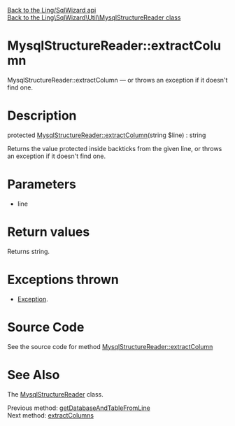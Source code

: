 [Back to the Ling/SqlWizard api](https://github.com/lingtalfi/SqlWizard/blob/master/doc/api/Ling/SqlWizard.md)<br>
[Back to the Ling\SqlWizard\Util\MysqlStructureReader class](https://github.com/lingtalfi/SqlWizard/blob/master/doc/api/Ling/SqlWizard/Util/MysqlStructureReader.md)


MysqlStructureReader::extractColumn
================



MysqlStructureReader::extractColumn — or throws an exception if it doesn't find one.




Description
================


protected [MysqlStructureReader::extractColumn](https://github.com/lingtalfi/SqlWizard/blob/master/doc/api/Ling/SqlWizard/Util/MysqlStructureReader/extractColumn.md)(string $line) : string




Returns the value protected inside backticks from the given line,
or throws an exception if it doesn't find one.




Parameters
================


- line

    


Return values
================

Returns string.


Exceptions thrown
================

- [Exception](http://php.net/manual/en/class.exception.php).&nbsp;







Source Code
===========
See the source code for method [MysqlStructureReader::extractColumn](https://github.com/lingtalfi/SqlWizard/blob/master/Util/MysqlStructureReader.php#L457-L463)


See Also
================

The [MysqlStructureReader](https://github.com/lingtalfi/SqlWizard/blob/master/doc/api/Ling/SqlWizard/Util/MysqlStructureReader.md) class.

Previous method: [getDatabaseAndTableFromLine](https://github.com/lingtalfi/SqlWizard/blob/master/doc/api/Ling/SqlWizard/Util/MysqlStructureReader/getDatabaseAndTableFromLine.md)<br>Next method: [extractColumns](https://github.com/lingtalfi/SqlWizard/blob/master/doc/api/Ling/SqlWizard/Util/MysqlStructureReader/extractColumns.md)<br>


